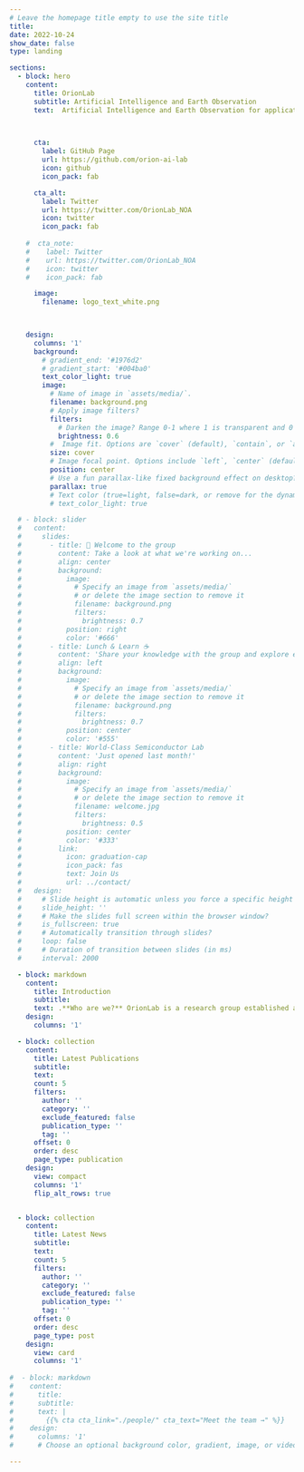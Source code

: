 ```yaml
---
# Leave the homepage title empty to use the site title
title:
date: 2022-10-24
show_date: false
type: landing

sections:
  - block: hero
    content:
      title: OrionLab 
      subtitle: Artificial Intelligence and Earth Observation 
      text:  Artificial Intelligence and Earth Observation for applications that matter

        

      cta:
        label: GitHub Page
        url: https://github.com/orion-ai-lab
        icon: github
        icon_pack: fab       

      cta_alt:
        label: Twitter
        url: https://twitter.com/OrionLab_NOA
        icon: twitter
        icon_pack: fab  
      
    #  cta_note:
    #    label: Twitter
    #    url: https://twitter.com/OrionLab_NOA
    #    icon: twitter
    #    icon_pack: fab  

      image: 
        filename: logo_text_white.png

      

    design: 
      columns: '1'
      background:
        # gradient_end: '#1976d2'
        # gradient_start: '#004ba0'
        text_color_light: true
        image:
          # Name of image in `assets/media/`.
          filename: background.png
          # Apply image filters?
          filters:
            # Darken the image? Range 0-1 where 1 is transparent and 0 is opaque.
            brightness: 0.6
          #  Image fit. Options are `cover` (default), `contain`, or `actual` size.
          size: cover
          # Image focal point. Options include `left`, `center` (default), or `right`.
          position: center
          # Use a fun parallax-like fixed background effect on desktop? true/false
          parallax: true
          # Text color (true=light, false=dark, or remove for the dynamic theme color).
          # text_color_light: true

  # - block: slider
  #   content:
  #     slides:
  #       - title: 👋 Welcome to the group
  #         content: Take a look at what we're working on...
  #         align: center
  #         background:
  #           image:
  #             # Specify an image from `assets/media/`
  #             # or delete the image section to remove it
  #             filename: background.png
  #             filters:
  #               brightness: 0.7
  #           position: right
  #           color: '#666'
  #       - title: Lunch & Learn ☕️
  #         content: 'Share your knowledge with the group and explore exciting new topics together!'
  #         align: left
  #         background:
  #           image:
  #             # Specify an image from `assets/media/`
  #             # or delete the image section to remove it
  #             filename: background.png
  #             filters:
  #               brightness: 0.7
  #           position: center
  #           color: '#555'
  #       - title: World-Class Semiconductor Lab
  #         content: 'Just opened last month!'
  #         align: right
  #         background:
  #           image:
  #             # Specify an image from `assets/media/`
  #             # or delete the image section to remove it
  #             filename: welcome.jpg
  #             filters:
  #               brightness: 0.5
  #           position: center
  #           color: '#333'
  #         link:
  #           icon: graduation-cap
  #           icon_pack: fas
  #           text: Join Us
  #           url: ../contact/
  #   design:
  #     # Slide height is automatic unless you force a specific height (e.g. '400px')
  #     slide_height: ''
  #     # Make the slides full screen within the browser window?
  #     is_fullscreen: true
  #     # Automatically transition through slides?
  #     loop: false
  #     # Duration of transition between slides (in ms)
  #     interval: 2000

  - block: markdown
    content:
      title: Introduction
      subtitle:
      text: .**Who are we?** OrionLab is a research group established as a collaborative initiative involving both the <a href="https://www.noa.gr/en/">National Observatory of Athens</a> and the <a href="https://www.ntua.gr/en/">National Technical University of Athens</a>. Organically, OrionLab belongs to the <a href="https://www.survey.ntua.gr/en/departments/topo/topo-labs/rslab/rslab-pages">Remote Sensing Laboratory</a>. <br> In OrionLab we like to play with big Earth Observation data and use artificial intelligence research to have a positive impact on the society and the environment. <br> **Our mission:** We are committed to conducting cutting-edge research with the highest ethical standards, aiming to advance our understanding of fundamental Earth system processes and addressing key scientific questions in environmental science and the effective management of natural disasters. <br> **Our vision:** We envision harnessing the power of artificial intelligence and Earth Observation to model and predict the impacts of climate change, fostering the development of more resilient societies. <br> **Our research focus:** Developing foundation models for Earth Observation, applying deep learning for spatio-temporal forecasting, creating and utilizing datacubes and machine-learning ready datasets, as well as advancing knowledge retrieval and information extraction techniques from big satellite data. Additionally, we explore text-image alignment for satellite image captioning.  
    design:
      columns: '1' 

  - block: collection
    content:
      title: Latest Publications
      subtitle:
      text:
      count: 5
      filters:
        author: ''
        category: ''
        exclude_featured: false
        publication_type: ''
        tag: ''
      offset: 0
      order: desc
      page_type: publication
    design:
      view: compact
      columns: '1' 
      flip_alt_rows: true


  - block: collection
    content:
      title: Latest News
      subtitle:
      text:
      count: 5
      filters:
        author: ''
        category: ''
        exclude_featured: false
        publication_type: ''
        tag: ''
      offset: 0
      order: desc
      page_type: post
    design:
      view: card
      columns: '1'
  
#  - block: markdown
#    content:
#      title:
#      subtitle:
#      text: |
#        {{% cta cta_link="./people/" cta_text="Meet the team →" %}}
#    design:
#      columns: '1'
#      # Choose an optional background color, gradient, image, or video

---
```


